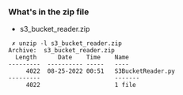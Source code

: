 ### What's in the zip file

- s3_bucket_reader.zip
```
 ✗ unzip -l s3_bucket_reader.zip 
Archive:  s3_bucket_reader.zip
  Length      Date    Time    Name
---------  ---------- -----   ----
     4022  08-25-2022 00:51   S3BucketReader.py
---------                     -------
     4022                     1 file
```